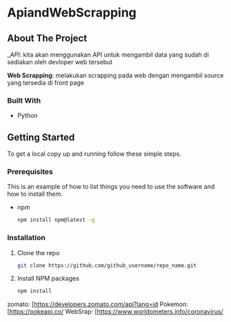# ApiandWebScrapping

<!-- ABOUT THE PROJECT -->
## About The Project

__API_: kita akan menggunakan API untuk mengambil data yang sudah di sediakan oleh devloper web tersebut

__Web Scrapping__: melakukan scrapping pada web dengan mengambil source yang tersedia di front page


### Built With

* []() Python




<!-- GETTING STARTED -->
## Getting Started

To get a local copy up and running follow these simple steps.

### Prerequisites

This is an example of how to list things you need to use the software and how to install them.
* npm
  ```sh
  npm install npm@latest -g
  ```

### Installation

1. Clone the repo
   ```sh
   git clone https://github.com/github_username/repo_name.git
   ```
2. Install NPM packages
   ```sh
   npm install
   ```





<!-- LINK -->
zomato: [https://developers.zomato.com/api?lang=id
Pokemon: [https://pokeapi.co/
WebSrap: [https://www.worldometers.info/coronavirus/



